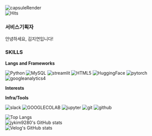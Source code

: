 <!--타이틀 부분-->

![capsuleRender](https://capsule-render.vercel.app/api?type=waving&height=250&color=gradient&text=Hi,%20I'm%20JIYEON&fontSize=70&fontAlign=50&fontAlignY=40&animation=fadeIn)<br>
![Hits](https://hits.seeyoufarm.com/api/count/incr/badge.svg?url=https%3A%2F%2Fgithub.com%2FJIYEON%2Fhit-counter&count_bg=%233DC8B7&title_bg=%23555555&icon=airplayvideo.svg&icon_color=%23E7E7E7&title=%EB%B0%A9%EB%AC%B8%EC%9E%90%EC%88%98&edge_flat=false)

  
### 서비스기획자
안녕하세요, 김지연입니다!


### SKILLS
**Langs and Frameworks**<br>

![Python](https://img.shields.io/badge/Python-3776AB?style=for-the-badge&logo=python&logoColor=white)
![MySQL](https://img.shields.io/badge/MySQL-4479A1?style=for-the-badge&logo=mysql&logoColor=white)
![streamlit](https://img.shields.io/badge/streamlit-FF4B4B?style=for-the-badge&logo=streamlit&logoColor=white)
![HTML5](https://img.shields.io/badge/HTML5-E34F26?style=for-the-badge&logo=HTML5&logoColor=white)
![HuggingFace](https://img.shields.io/badge/HuggingFace-FFD21E?style=for-the-badge&logo=HuggingFace&logoColor=white)
![pytorch](https://img.shields.io/badge/pytorch-EE4C2C?style=for-the-badge&logo=pytorch&logoColor=white)
![googleanalytics4](https://img.shields.io/badge/googleanalytics-E37400?style=for-the-badge&logo=googleanalytics&logoColor=white)

**Interests**

**Infra/Tools**<br>

![slack](https://img.shields.io/badge/slack-4A154B?style=for-the-badge&logo=slack&logoColor=white)
![GOOGLECOLAB](https://img.shields.io/badge/COLAB-F9AB00?style=for-the-badge&logo=GOOGLECOLAB&logoColor=white)
![jupyter](https://img.shields.io/badge/jupyter-F37626?style=for-the-badge&logo=jupyter&logoColor=white)
![git](https://img.shields.io/badge/git-F05032?style=for-the-badge&logo=git&logoColor=white)
![github](https://img.shields.io/badge/github-181717?style=for-the-badge&logo=github&logoColor=white)

![Top Langs](https://github-readme-stats.vercel.app/api/top-langs/?username=jykim9280&layout=compact)<br>
![jykim9280's GitHub stats](https://github-readme-stats.vercel.app/api?username=jykim9280&show_icons=true)<br>
![Velog's GitHub stats](https://velog-readme-stats.vercel.app/api?name=jykim9280)
